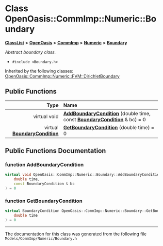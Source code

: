 

# Class OpenOasis::CommImp::Numeric::Boundary



[**ClassList**](annotated.md) **>** [**OpenOasis**](namespace_open_oasis.md) **>** [**CommImp**](namespace_open_oasis_1_1_comm_imp.md) **>** [**Numeric**](namespace_open_oasis_1_1_comm_imp_1_1_numeric.md) **>** [**Boundary**](class_open_oasis_1_1_comm_imp_1_1_numeric_1_1_boundary.md)



_Abstract boundary class._ 

* `#include <Boundary.h>`





Inherited by the following classes: [OpenOasis::CommImp::Numeric::FVM::DirichletBoundary](class_open_oasis_1_1_comm_imp_1_1_numeric_1_1_f_v_m_1_1_dirichlet_boundary.md)
































## Public Functions

| Type | Name |
| ---: | :--- |
| virtual void | [**AddBoundaryCondition**](#function-addboundarycondition) (double time, const [**BoundaryCondition**](struct_open_oasis_1_1_comm_imp_1_1_numeric_1_1_boundary_condition.md) & bc) = 0<br> |
| virtual [**BoundaryCondition**](struct_open_oasis_1_1_comm_imp_1_1_numeric_1_1_boundary_condition.md) | [**GetBoundaryCondition**](#function-getboundarycondition) (double time) = 0<br> |




























## Public Functions Documentation




### function AddBoundaryCondition 

```C++
virtual void OpenOasis::CommImp::Numeric::Boundary::AddBoundaryCondition (
    double time,
    const BoundaryCondition & bc
) = 0
```






### function GetBoundaryCondition 

```C++
virtual BoundaryCondition OpenOasis::CommImp::Numeric::Boundary::GetBoundaryCondition (
    double time
) = 0
```




------------------------------
The documentation for this class was generated from the following file `Models/CommImp/Numeric/Boundary.h`

